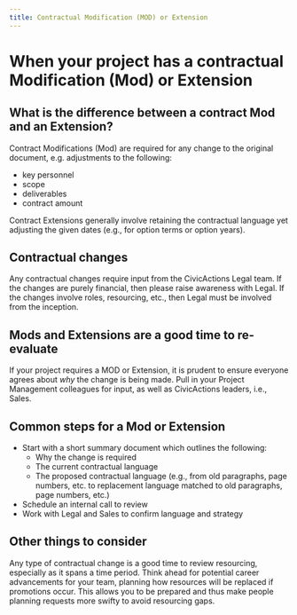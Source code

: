 ```yaml
---
title: Contractual Modification (MOD) or Extension
---
```


# When your project has a contractual Modification (Mod) or Extension

## What is the difference between a contract Mod and an Extension?

Contract Modifications (Mod) are required for any change to the original document, e.g. adjustments to the following:

-   key personnel
-   scope
-   deliverables
-   contract amount

Contract Extensions generally involve retaining the contractual language yet adjusting the given dates (e.g., for option terms or option years).

## Contractual changes

Any contractual changes require input from the CivicActions Legal team. If the changes are purely financial, then please raise awareness with Legal. If the changes involve roles, resourcing, etc., then Legal must be involved from the inception.

## Mods and Extensions are a good time to re-evaluate

If your project requires a MOD or Extension, it is prudent to ensure everyone agrees about <i>why</i> the change is being made. Pull in your Project Management colleagues for input, as well as CivicActions leaders, i.e., Sales.

## Common steps for a Mod or Extension

-   Start with a short summary document which outlines the following:
    -   Why the change is required
    -   The current contractual language
    -   The proposed contractual language (e.g., from old paragraphs, page numbers, etc. to replacement language matched to old paragraphs, page numbers, etc.)
-   Schedule an internal call to review
-   Work with Legal and Sales to confirm language and strategy

## Other things to consider

Any type of contractual change is a good time to review resourcing, especially as it spans a time period. Think ahead for potential career advancements for your team, planning how resources will be replaced if promotions occur. This allows you to be prepared and thus make people planning requests more swifty to avoid resourcing gaps.
